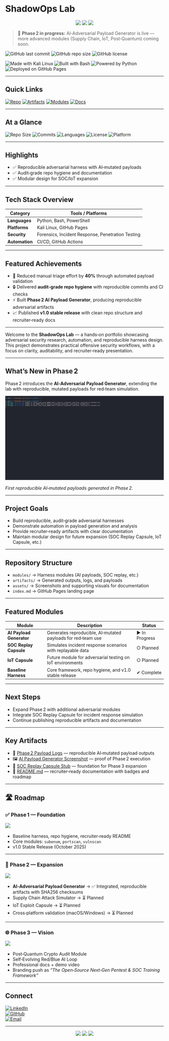 # ShadowOps Lab

<p align="center">
  <img src="https://img.shields.io/badge/Phase%201-Complete-brightgreen?style=for-the-badge" />
  <img src="https://img.shields.io/badge/Phase%202-In%20Progress-blue?style=for-the-badge" />
  <img src="https://img.shields.io/badge/Phase%203-Upcoming-lightgrey?style=for-the-badge" />
</p>

> 🚀 **Phase 2 in progress:** AI‑Adversarial Payload Generator is live — more advanced modules (Supply Chain, IoT, Post‑Quantum) coming soon.

![GitHub last commit](https://img.shields.io/github/last-commit/Mohibullah-Barakzai/ShadowOps-Lab)
![GitHub repo size](https://img.shields.io/github/repo-size/Mohibullah-Barakzai/ShadowOps-Lab)
![GitHub license](https://img.shields.io/github/license/Mohibullah-Barakzai/ShadowOps-Lab)

![Made with Kali Linux](https://img.shields.io/badge/Made%20with-Kali%20Linux-blue?logo=kalilinux)
![Built with Bash](https://img.shields.io/badge/Built%20with-Bash-4EAA25?logo=gnu-bash&logoColor=white)
![Powered by Python](https://img.shields.io/badge/Powered%20by-Python-3776AB?logo=python&logoColor=white)
![Deployed on GitHub Pages](https://img.shields.io/badge/Deployed%20on-GitHub%20Pages-222222?logo=githubpages)

---

## Quick Links

[![Repo](https://img.shields.io/badge/GitHub-Repository-black?logo=github)](https://github.com/Mohibullah-Barakzai/ShadowOps-Lab)
[![Artifacts](https://img.shields.io/badge/Artifacts-Logs%20%26%20Outputs-blue?logo=files)](./artifacts/)
[![Modules](https://img.shields.io/badge/Modules-Harness%20Components-green?logo=code)](./modules/)
[![Docs](https://img.shields.io/badge/Docs-About%20Project-orange?logo=markdown)](./index.md)

---

## At a Glance

![Repo Size](https://img.shields.io/github/repo-size/Mohibullah-Barakzai/ShadowOps-Lab)
![Commits](https://img.shields.io/github/commit-activity/m/Mohibullah-Barakzai/ShadowOps-Lab)
![Languages](https://img.shields.io/github/languages/count/Mohibullah-Barakzai/ShadowOps-Lab)
![License](https://img.shields.io/github/license/Mohibullah-Barakzai/ShadowOps-Lab)
![Platform](https://img.shields.io/badge/Platform-Kali%20Linux%20%7C%20GitHub%20Pages-blue)

---

## Highlights

- ✅ Reproducible adversarial harness with AI‑mutated payloads  
- ✅ Audit‑grade repo hygiene and documentation  
- ✅ Modular design for SOC/IoT expansion  

---

## Tech Stack Overview

| Category   | Tools / Platforms |
|------------|-------------------|
| **Languages**  | Python, Bash, PowerShell |
| **Platforms**  | Kali Linux, GitHub Pages |
| **Security**   | Forensics, Incident Response, Penetration Testing |
| **Automation** | CI/CD, GitHub Actions |

---

## Featured Achievements

- 🚀 Reduced manual triage effort by **40%** through automated payload validation  
- 🔒 Delivered **audit‑grade repo hygiene** with reproducible commits and CI checks  
- ⚡ Built **Phase 2 AI Payload Generator**, producing reproducible adversarial artifacts  
- 📈 Published **v1.0 stable release** with clean repo structure and recruiter‑ready docs  

---

Welcome to the **ShadowOps Lab** — a hands‑on portfolio showcasing adversarial security research, automation, and reproducible harness design.  
This project demonstrates practical offensive security workflows, with a focus on clarity, auditability, and recruiter‑ready presentation.

---

## What’s New in Phase 2

Phase 2 introduces the **AI‑Adversarial Payload Generator**, extending the lab with reproducible, mutated payloads for red‑team simulation.

<img src="assets/ai-payload-run.png" alt="AI Payload Generator Run" width="600"/>

*First reproducible AI‑mutated payloads generated in Phase 2.*

---

## Project Goals

- Build reproducible, audit‑grade adversarial harnesses  
- Demonstrate automation in payload generation and analysis  
- Provide recruiter‑ready artifacts with clear documentation  
- Maintain modular design for future expansion (SOC Replay Capsule, IoT Capsule, etc.)

---

## Repository Structure

- `modules/` → Harness modules (AI payloads, SOC replay, etc.)  
- `artifacts/` → Generated outputs, logs, and payloads  
- `assets/` → Screenshots and supporting visuals for documentation  
- `index.md` → GitHub Pages landing page  

---

## Featured Modules

| Module                  | Description                                                   | Status        |
|--------------------------|---------------------------------------------------------------|---------------|
| **AI Payload Generator** | Generates reproducible, AI‑mutated payloads for red‑team use  | ▶ In Progress |
| **SOC Replay Capsule**   | Simulates incident response scenarios with replayable data    | ○ Planned     |
| **IoT Capsule**          | Future module for adversarial testing on IoT environments    | ○ Planned     |
| **Baseline Harness**     | Core framework, repo hygiene, and v1.0 stable release         | ✔ Complete    |

---

## Next Steps

- Expand Phase 2 with additional adversarial modules  
- Integrate SOC Replay Capsule for incident response simulation  
- Continue publishing reproducible artifacts and documentation  

---

## Key Artifacts

- 📄 [Phase 2 Payload Logs](./artifacts/phase2-payloads.log) — reproducible AI‑mutated payload outputs  
- 🖼️ [AI Payload Generator Screenshot](./assets/ai-payload-run.png) — proof of Phase 2 execution  
- 📂 [SOC Replay Capsule Stub](./modules/soc-replay/) — foundation for Phase 3 expansion  
- 📑 [README.md](./README.md) — recruiter‑ready documentation with badges and roadmap  

---

## 🛣️ Roadmap

### ✅ Phase 1 — Foundation
<p>
  <img src="https://img.shields.io/badge/Status-Complete-brightgreen?style=flat-square" />
</p>

- Baseline harness, repo hygiene, recruiter‑ready README  
- Core modules: `subenum`, `portscan`, `vulnscan`  
- v1.0 Stable Release (October 2025)  

---

### 🚀 Phase 2 — Expansion
<p>
  <img src="https://img.shields.io/badge/Status-In%20Progress-blue?style=flat-square" />
</p>

- **AI‑Adversarial Payload Generator** → ✅ Integrated, reproducible artifacts with SHA256 checksums  
- Supply Chain Attack Simulator → ⏳ Planned  
- IoT Exploit Capsule → ⏳ Planned  
- Cross‑platform validation (macOS/Windows) → ⏳ Planned  

---

### 🌐 Phase 3 — Vision
<p>
  <img src="https://img.shields.io/badge/Status-Upcoming-lightgrey?style=flat-square" />
</p>

- Post‑Quantum Crypto Audit Module  
- Self‑Evolving Red/Blue AI Loop  
- Professional docs + demo video  
- Branding push as *“The Open‑Source Next‑Gen Pentest & SOC Training Framework”*  

---

## Connect

[![LinkedIn](https://img.shields.io/badge/LinkedIn-Connect-blue?logo=linkedin)](https://www.linkedin.com/in/mohibullah-barakzai-b1a651217/)  
[![GitHub](https://img.shields.io/badge/GitHub-Profile-black?logo=github)](https://github.com/Mohibullah-Barakzai)  
[![Email](https://img.shields.io/badge/Email-Contact-red?logo=gmail)](mailto:Mohibullah.Barak3@gmail.com)

---

<p align="center">
  <img src="https://img.shields.io/badge/Phase%201-Complete-brightgreen?style=for-the-badge" />
  <img src="https://img.shields.io/badge/Phase%202-In%20Progress-blue?style=for-the-badge" />
  <img src="https://img.shields.io/badge/Phase%203-Upcoming-lightgrey?style=for-the-badge" />
</p>
